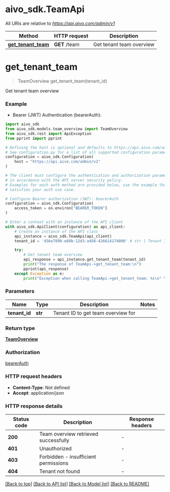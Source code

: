 # aivo_sdk.TeamApi

All URIs are relative to *<https://api.aivo.com/admin/v1>*

Method | HTTP request | Description
------------- | ------------- | -------------
[**get_tenant_team**](TeamApi.md#get_tenant_team) | **GET** /team | Get tenant team overview

# **get_tenant_team**
>
> TeamOverview get_tenant_team(tenant_id)

Get tenant team overview

### Example

* Bearer (JWT) Authentication (bearerAuth):

```python
import aivo_sdk
from aivo_sdk.models.team_overview import TeamOverview
from aivo_sdk.rest import ApiException
from pprint import pprint

# Defining the host is optional and defaults to https://api.aivo.com/admin/v1
# See configuration.py for a list of all supported configuration parameters.
configuration = aivo_sdk.Configuration(
    host = "https://api.aivo.com/admin/v1"
)

# The client must configure the authentication and authorization parameters
# in accordance with the API server security policy.
# Examples for each auth method are provided below, use the example that
# satisfies your auth use case.

# Configure Bearer authorization (JWT): bearerAuth
configuration = aivo_sdk.Configuration(
    access_token = os.environ["BEARER_TOKEN"]
)

# Enter a context with an instance of the API client
with aivo_sdk.ApiClient(configuration) as api_client:
    # Create an instance of the API class
    api_instance = aivo_sdk.TeamApi(api_client)
    tenant_id = '456e7890-e89b-12d3-a456-426614174000' # str | Tenant ID to get team overview for

    try:
        # Get tenant team overview
        api_response = api_instance.get_tenant_team(tenant_id)
        print("The response of TeamApi->get_tenant_team:\n")
        pprint(api_response)
    except Exception as e:
        print("Exception when calling TeamApi->get_tenant_team: %s\n" % e)
```

### Parameters

Name | Type | Description  | Notes
------------- | ------------- | ------------- | -------------
 **tenant_id** | **str**| Tenant ID to get team overview for |

### Return type

[**TeamOverview**](TeamOverview.md)

### Authorization

[bearerAuth](../README.md#bearerAuth)

### HTTP request headers

* **Content-Type**: Not defined
* **Accept**: application/json

### HTTP response details

| Status code | Description | Response headers |
|-------------|-------------|------------------|
**200** | Team overview retrieved successfully |  -  |
**401** | Unauthorized |  -  |
**403** | Forbidden - insufficient permissions |  -  |
**404** | Tenant not found |  -  |

[[Back to top]](#) [[Back to API list]](../README.md#documentation-for-api-endpoints) [[Back to Model list]](../README.md#documentation-for-models) [[Back to README]](../README.md)
